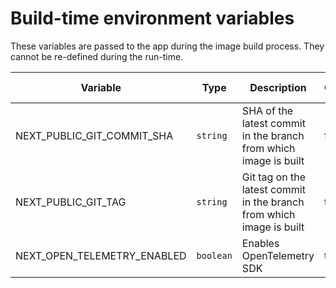 # Build-time environment variables

These variables are passed to the app during the image build process. They cannot be re-defined during the run-time.

| Variable | Type | Description | Optional | Example value |
| --- | --- | --- | --- | --- |
| NEXT_PUBLIC_GIT_COMMIT_SHA | `string` | SHA of the latest commit in the branch from which image is built | false | `29d0613e` |
| NEXT_PUBLIC_GIT_TAG | `string` | Git tag on the latest commit in the branch from which image is built | true | `v1.0.0` |
| NEXT_OPEN_TELEMETRY_ENABLED | `boolean` | Enables OpenTelemetry SDK | true | `true` |
